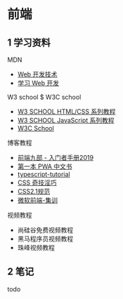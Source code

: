 # 前端

## 1 学习资料

MDN

- [Web 开发技术](https://developer.mozilla.org/zh-CN/docs/Web)
- [学习 Web 开发](https://developer.mozilla.org/zh-CN/docs/Learn)

W3 school $ W3C school

- [W3 SCHOOL HTML/CSS 系列教程](http://www.w3school.com.cn/h.asp)
- [W3 SCHOOL JavaScript 系列教程](http://www.w3school.com.cn/b.asp)
- [W3C School](https://www.w3cschool.cn/%20)

博客教程

- [前端九部 - 入门者手册2019](https://www.yuque.com/fe9/basic)
- [第一本 PWA 中文书](https://github.com/SangKa/PWA-Book-CN)
- [typescript-tutorial](https://github.com/xcatliu/typescript-tutorial)
- [CSS 奇技淫巧](https://github.com/chokcoco/iCSS)
- [CSS2.1规范](http://www.ayqy.net/doc/css2-1/cover.html)
- [微软前端-集训](https://github.com/Microsoft/frontend-bootcamp)

视频教程

- 尚硅谷免费视频教程
- 黑马程序员视频教程
- 珠峰视频教程

## 2 笔记

todo
